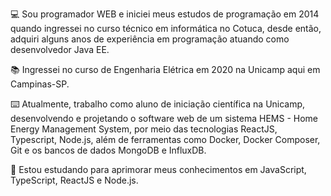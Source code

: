 💻 Sou programador WEB e iniciei meus estudos de programação em 2014 quando ingressei no curso técnico em informática no Cotuca, desde então, adquiri alguns anos de experiência em programação atuando como desenvolvedor Java EE. 

📚 Ingressei no curso de Engenharia Elétrica em 2020 na Unicamp aqui em Campinas-SP.

:keyboard: Atualmente, trabalho como aluno de iniciação científica na Unicamp, desenvolvendo e projetando o software web de um sistema HEMS - Home Energy Management System, por meio das tecnologias ReactJS, Typescript, Node.js, além de ferramentas como Docker, Docker Composer, Git e os bancos de dados MongoDB e InfluxDB.


🌱 Estou estudando para aprimorar meus conhecimentos em JavaScript, TypeScript, ReactJS e Node.js. 



<!--
**matheus-fernandes/matheus-fernandes** is a ✨ _special_ ✨ repository because its `README.md` (this file) appears on your GitHub profile.

Here are some ideas to get you started:

- 🔭 I’m currently working on ...
- 🌱 I’m currently learning ...
- 👯 I’m looking to collaborate on ...
- 🤔 I’m looking for help with ...
- 💬 Ask me about ...
- 📫 How to reach me: ...
- 😄 Pronouns: ...
- ⚡ Fun fact: ...
-->
